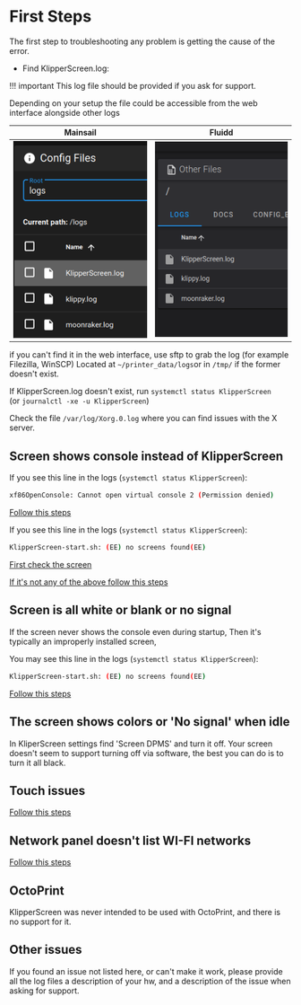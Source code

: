 
# First Steps

The first step to troubleshooting any problem is getting the cause of the error.

* Find KlipperScreen.log:

!!! important
    This log file should be provided if you ask for support.

Depending on your setup the file could be accessible from the web interface alongside other logs

Mainsail | Fluidd
:-:|:-:
![m_logs](img/troubleshooting/logs_mainsail.png) | ![f_logs](img/troubleshooting/logs_fluidd.png)

if you can't find it in the web interface, use sftp to grab the log (for example Filezilla, WinSCP)
Located at `~/printer_data/logs`or in `/tmp/` if the former doesn't exist.

If KlipperScreen.log doesn't exist, run `systemctl status KlipperScreen`<br>
(or `journalctl -xe -u KlipperScreen`)

Check the file `/var/log/Xorg.0.log` where you can find issues with the X server.

## Screen shows console instead of KlipperScreen

If you see this line in the logs (`systemctl status KlipperScreen`):
```sh
xf86OpenConsole: Cannot open virtual console 2 (Permission denied)
```
[Follow this steps](Troubleshooting/VC_ERROR.md)

If you see this line in the logs (`systemctl status KlipperScreen`):

```sh
KlipperScreen-start.sh: (EE) no screens found(EE)
```

[First check the screen](Troubleshooting/Physical_Install.md)

[If it's not any of the above follow this steps](Troubleshooting/Showing_console.md)

## Screen is all white or blank or no signal

If the screen never shows the console even during startup, Then it's typically an improperly installed screen,

You may see this line in the logs (`systemctl status KlipperScreen`):

```sh
KlipperScreen-start.sh: (EE) no screens found(EE)
```

[Follow this steps](Troubleshooting/Physical_Install.md)


## The screen shows colors or 'No signal' when idle

In KliperScreen settings find 'Screen DPMS' and turn it off.
Your screen doesn't seem to support turning off via software, the best you can do is to turn it all black.

## Touch issues


[Follow this steps](Troubleshooting/Touch_issues.md)

## Network panel doesn't list WI-FI networks

[Follow this steps](Troubleshooting/Network.md)

## OctoPrint

KlipperScreen was never intended to be used with OctoPrint, and there is no support for it.

## Other issues

If you found an issue not listed here, or can't make it work, please provide all the log files
a description of your hw, and a description of the issue when asking for support.
